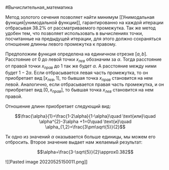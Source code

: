#Вычислительная_математика 

Метод золотого сечения позволяет найти минимум [[Унимодальная функция|унимодальной функции]], гарантированно на каждой итерации отбрасывая 38.2% от рассматриваемого промежутка. Так же метод удобен тем, что позволяет использовать в вычислениях точки, посчитанные на предыдущей итерации, для этого должно сохраняться отношение длинны левого промежутка к правому.

Предположим функция определена на единичном отрезке $[a, b]$. Расстояние от $0$ до левой точки $x_{лев}$ обозначим за $\alpha$. Тогда расстояние от правой точки $x_{прав}$ до $1$ так же будет $\alpha$. А расстояние между ними будет $1-2\alpha$. Если отбрасывается левая часть промежутка, то он приобретает вид $[x_{лев}, 1]$, то бывшая точка $x_{прав}$ становится на нем левой.
Аналогично, если отбрасывается правая часть промежутка, и он приобретает вид $[0, x_{прав}]$, то бывшая точка $x_{лев}$ становится на нем правой.

Отношение длинн приобретает следующий вид:

$$\frac{\alpha}{1}=\frac{1-2\alpha}{1-\alpha}\quad \text{или}\quad \alpha^{2}-3\alpha +1=0\quad \text{и}\quad \alpha_{1,2}=\frac{3\pm\sqrt{5}}{2}$$

Тк одно из значений $\alpha$ оказывается больше единицы, мы можем его отбросить. Второе значение выдает нам желаемый результат:

$$\alpha=\frac{3-\sqrt{5}}{2}\approx0.382$$

![[Pasted image 20220525150011.png]]



